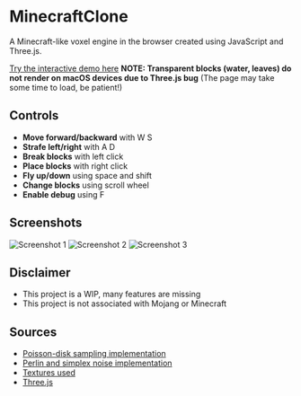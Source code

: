 # MinecraftClone

A Minecraft-like voxel engine in the browser created using JavaScript and Three.js.

[Try the interactive demo here](https://jayden-chiu.github.io/MinecraftClone/.)
**NOTE: Transparent blocks (water, leaves) do not render on macOS devices due to Three.js bug**
(The page may take some time to load, be patient!)

## Controls
- **Move forward/backward** with W S
- **Strafe left/right** with A D
- **Break blocks** with left click
- **Place blocks** with right click
- **Fly up/down** using space and shift
- **Change blocks** using scroll wheel
- **Enable debug** using F

## Screenshots

![Screenshot 1](https://i.imgur.com/gzcKKrX.png)
![Screenshot 2](https://i.imgur.com/EXHOaSi.png)
![Screenshot 3](https://i.imgur.com/LFe7ker.png)

## Disclaimer
- This project is a WIP, many features are missing 
- This project is not associated with Mojang or Minecraft

## Sources
- [Poisson-disk sampling implementation](https://cdn.jsdelivr.net/gh/kchapelier/poisson-disk-sampling@2.2.2/build/poisson-disk-sampling.min.js)
- [Perlin and simplex noise implementation](https://github.com/josephg/noisejs)
- [Textures used](https://resourcepack.net/dandelion-resource-pack/)
- [Three.js](https://threejs.org/)
